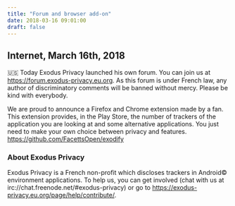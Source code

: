 ```yaml
---
title: "Forum and browser add-on"
date: 2018-03-16 09:01:00
draft: false
---
```


## Internet, March 16th, 2018
🇺🇸 Today Exodus Privacy launched his own forum. You can join us at https://forum.exodus-privacy.eu.org. As this forum is under French law, any author of discriminatory comments will be banned without mercy. Please be kind with everybody.

We are proud to announce a Firefox and Chrome extension made by a fan. This extension provides, in the Play Store, the number of trackers of the application you are looking at and some alternative applications. You just need to make your own choice between privacy and features. https://github.com/FacettsOpen/exodify

### About Exodus Privacy
Exodus Privacy is a French non-profit which discloses trackers in Android© environment applications. To help us, you can get involved (chat with us at irc://chat.freenode.net/#exodus-privacy) or go to https://exodus-privacy.eu.org/page/help/contribute/.
